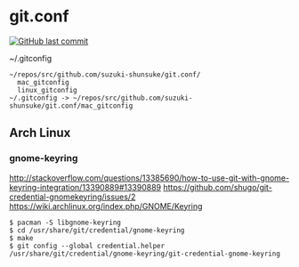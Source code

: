 # git.conf

[![GitHub last commit](https://img.shields.io/github/last-commit/suzuki-shunsuke/git.conf.svg)](https://github.com/suzuki-shunsuke/git.conf)

~/.gitconfig

```
~/repos/src/github.com/suzuki-shunsuke/git.conf/
  mac_gitconfig
  linux_gitconfig
~/.gitconfig -> ~/repos/src/github.com/suzuki-shunsuke/git.conf/mac_gitconfig
```

## Arch Linux

### gnome-keyring

http://stackoverflow.com/questions/13385690/how-to-use-git-with-gnome-keyring-integration/13390889#13390889
https://github.com/shugo/git-credential-gnomekeyring/issues/2
https://wiki.archlinux.org/index.php/GNOME/Keyring

```
$ pacman -S libgnome-keyring
$ cd /usr/share/git/credential/gnome-keyring
$ make
$ git config --global credential.helper /usr/share/git/credential/gnome-keyring/git-credential-gnome-keyring
```
